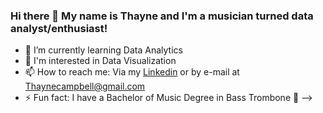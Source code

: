 ### Hi there 👋  My name is Thayne and I'm a musician turned data analyst/enthusiast!

- 🌱 I’m currently learning Data Analytics
- 🎨 I'm interested in Data Visualization
- 📫 How to reach me: Via my [Linkedin](https://www.linkedin.com/in/thayne-campbell/) or by e-mail at Thaynecampbell@gmail.com
- ⚡ Fun fact: I have a Bachelor of Music Degree in Bass Trombone 🎵
-->
